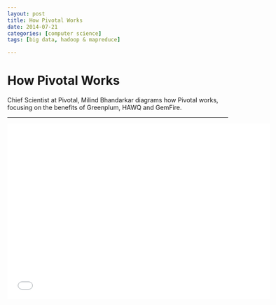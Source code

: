 ```yaml
---
layout: post
title: How Pivotal Works
date: 2014-07-21
categories: [computer science]
tags: [big data, hadoop & mapreduce]

---
```



# How Pivotal Works

Chief Scientist at Pivotal, Milind Bhandarkar diagrams how Pivotal works, focusing on the benefits of Greenplum, HAWQ and GemFire.

---

<iframe width="600" height="400" src="//www.youtube.com/embed/XpO30ZpeJBw" frameborder="0" allowfullscreen></iframe>